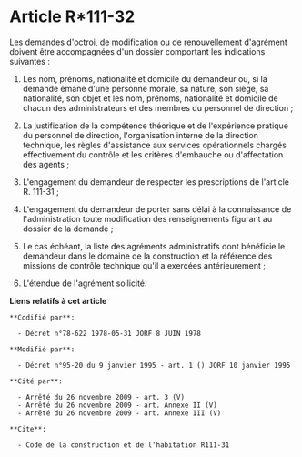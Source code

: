 # Article R*111-32

Les demandes d'octroi, de modification ou de renouvellement d'agrément doivent être accompagnées d'un dossier comportant les
indications suivantes : 

1. Les nom, prénoms, nationalité et domicile du demandeur ou, si la demande émane d'une personne morale, sa nature, son
siège, sa nationalité, son objet et les nom, prénoms, nationalité et domicile de chacun des administrateurs et des membres du
personnel de direction ; 

2. La justification de la compétence théorique et de l'expérience pratique du personnel de direction, l'organisation interne
de la direction technique, les règles d'assistance aux services opérationnels chargés effectivement du contrôle et les
critères d'embauche ou d'affectation des agents ; 

3. L'engagement du demandeur de respecter les prescriptions de l'article R. 111-31 ; 

4. L'engagement du demandeur de porter sans délai à la connaissance de l'administration toute modification des renseignements
figurant au dossier de la demande ; 

5. Le cas échéant, la liste des agréments administratifs dont bénéficie le demandeur dans le domaine de la construction et la
référence des missions de contrôle technique qu'il a exercées antérieurement ; 

6. L'étendue de l'agrément sollicité.

**Liens relatifs à cet article**

	**Codifié par**:

	  - Décret n°78-622 1978-05-31 JORF 8 JUIN 1978

	**Modifié par**:

	  - Décret n°95-20 du 9 janvier 1995 - art. 1 () JORF 10 janvier 1995

	**Cité par**:

	  - Arrêté du 26 novembre 2009 - art. 3 (V)
	  - Arrêté du 26 novembre 2009 - art. Annexe II (V)
	  - Arrêté du 26 novembre 2009 - art. Annexe III (V)

	**Cite**:

	  - Code de la construction et de l'habitation R111-31
